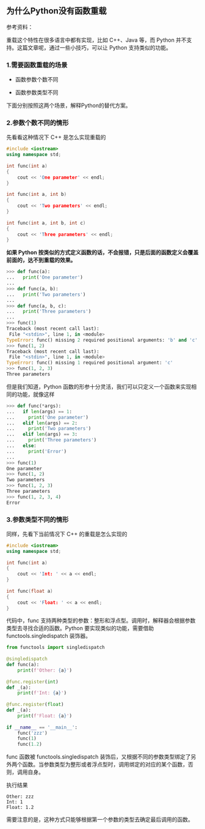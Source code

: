 ## 为什么Python没有函数重载

参考资料：

重载这个特性在很多语言中都有实现，比如 C++、Java 等，而 Python 并不支持。这篇文章呢，通过一些小技巧，可以让 Python 支持类似的功能。

### 1.需要函数重载的场景

* 函数参数个数不同

* 函数参数类型不同

下面分别按照这两个场景，解释Python的替代方案。

### 2.参数个数不同的情形

先看看这种情况下 C++ 是怎么实现重载的

```cpp
#include <iostream>
using namespace std;
 
int func(int a)
{
    cout << 'One parameter' << endl;
}
 
int func(int a, int b)
{
    cout << 'Two parameters' << endl;
}
 
int func(int a, int b, int c)
{
    cout << 'Three parameters' << endl;
}
```

**如果 Python 按类似的方式定义函数的话，不会报错，只是后面的函数定义会覆盖前面的，达不到重载的效果。**

```python
>>> def func(a):
...   print('One parameter')
... 
>>> def func(a, b):
...   print('Two parameters')
... 
>>> def func(a, b, c):
...   print('Three parameters')
... 
>>> func(1)
Traceback (most recent call last):
 File "<stdin>", line 1, in <module>
TypeError: func() missing 2 required positional arguments: 'b' and 'c'
>>> func(1, 2)
Traceback (most recent call last):
 File "<stdin>", line 1, in <module>
TypeError: func() missing 1 required positional argument: 'c'
>>> func(1, 2, 3)
Three parameters
```

但是我们知道，Python 函数的形参十分灵活，我们可以只定义一个函数来实现相同的功能，就像这样

```python
>>> def func(*args):
...   if len(args) == 1:
...     print('One parameter')
...   elif len(args) == 2:
...     print('Two parameters')
...   elif len(args) == 3:
...     print('Three parameters')
...   else:
...     print('Error')
... 
>>> func(1)
One parameter
>>> func(1, 2)
Two parameters
>>> func(1, 2, 3)
Three parameters
>>> func(1, 2, 3, 4)
Error
```

### 3.参数类型不同的情形

同样，先看下当前情况下 C++ 的重载是怎么实现的

```cpp
#include <iostream>
using namespace std;
 
int func(int a)
{
    cout << 'Int: ' << a << endl;
}
 
int func(float a)
{
    cout << 'Float: ' << a << endl;
}
```

代码中，func 支持两种类型的参数：整形和浮点型。调用时，解释器会根据参数类型去寻找合适的函数。Python 要实现类似的功能，需要借助 functools.singledispatch 装饰器。

```python
from functools import singledispatch
 
@singledispatch
def func(a):
    print(f'Other: {a}')
 
@func.register(int)
def _(a):
    print(f'Int: {a}')
 
@func.register(float)
def _(a):
    print(f'Float: {a}')
 
if __name__ == '__main__':
    func('zzz')
    func(1)
    func(1.2)
```

func 函数被 functools.singledispatch 装饰后，又根据不同的参数类型绑定了另外两个函数。当参数类型为整形或者浮点型时，调用绑定的对应的某个函数，否则，调用自身。

执行结果

```shell
Other: zzz
Int: 1
Float: 1.2
```

需要注意的是，这种方式只能够根据第一个参数的类型去确定最后调用的函数。
